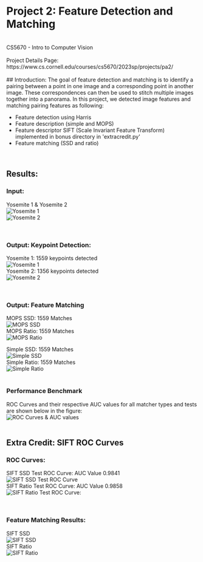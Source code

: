 # **Project 2:  Feature Detection and Matching**
<br> 
CS5670 - Intro to Computer Vision<br> 
<br> 
Project Details Page: https://www.cs.cornell.edu/courses/cs5670/2023sp/projects/pa2/
<br>
<br>
## Introduction:
The goal of feature detection and matching is to identify a pairing between a point in one image and a corresponding point in another image. These correspondences can then be used to stitch multiple images together into a panorama. In this project, we detected image features and matching pairing features as following:

- Feature detection using Harris
- Feature description (simple and MOPS)
- Feature descriptor SIFT (Scale Invariant Feature Transform) implemented in bonus directory in 'extracredit.py'
- Feature matching (SSD and ratio)

<br>

## Results:
### Input:
Yosemite 1 & Yosemite 2 
<br>
![Yosemite 1](./resources/yosemite/yosemite1.jpg)
<br> 
![Yosemite 2](./resources/yosemite/yosemite2.jpg)

<br> 

### Output: Keypoint Detection:
Yosemite 1: 1559 keypoints detected
<br>
![Yosemite 1](https://github.com/NamanMakkar/Feature-Detection-and-Matching/blob/main/results/Yosemite1%20-%20Keypoint%20Detection.jpg)
<br> 
Yosemite 2: 1356 keypoints detected
<br> 
![Yosemite 2](https://github.com/NamanMakkar/Feature-Detection-and-Matching/blob/main/results/Yosemite2%20-%20Keypoint%20Detection.jpg)

<br>

### Output: Feature Matching
MOPS SSD: 1559 Matches
<br>
![MOPS SSD](https://github.com/NamanMakkar/Feature-Detection-and-Matching/blob/main/results/Yosemite%20-%20Feature%20Matching%20MOPS%20SSD%20.jpg)
<br>
MOPS Ratio: 1559 Matches 
<br>
![MOPS Ratio](https://github.com/NamanMakkar/Feature-Detection-and-Matching/blob/main/results/Yosemite%20-%20Feature%20Matching%20MOPS%20Ratio.jpg)
<br>


Simple SSD: 1559 Matches
<br>
![Simple SSD](https://github.com/NamanMakkar/Feature-Detection-and-Matching/blob/main/results/Yosemite%20-%20Feature%20Matching%20Simple%20SSD.jpg)
<br>
Simple Ratio: 1559 Matches
<br>
![Simple Ratio](https://github.com/NamanMakkar/Feature-Detection-and-Matching/blob/main/results/Yosemite%20-%20Feature%20Matching%20Simple%20Ratio.jpg)
<br>
<br> 

### Performance Benchmark
ROC Curves and their respective AUC values for all matcher types and tests are shown below in the figure: 
<br>
![ROC Curves & AUC values](https://github.com/NamanMakkar/Feature-Detection-and-Matching/blob/main/results/Benchmark%20-%20ROC%20Curves%20%26%20AUC%20values.jpg)
<br>
<br>

## Extra Credit: SIFT ROC Curves
### ROC Curves:
SIFT SSD Test ROC Curve: AUC Value 0.9841
<br>
![SIFT SSD Test ROC Curve](./results/Benchmark_SIFT_SSD_0.98417.png)
<br>
SIFT Ratio Test ROC Curve: AUC Value 0.9858
<br>
![SIFT Ratio Test ROC Curve:](./results/Benchmark_SIFT_Ratio_0.9858.png)

<br> 

### Feature Matching Results:

SIFT SSD
<br>
![SIFT SSD](https://github.com/NamanMakkar/Feature-Detection-and-Matching/blob/main/results/Yosemite%20-%20Feature%20Matching%20SIFT%20SSD.jpg)
<br>
SIFT Ratio
<br>
![SIFT Ratio](https://github.com/NamanMakkar/Feature-Detection-and-Matching/blob/main/results/Yosemite%20-%20Feature%20Matching%20SIFT%20Ratio%20Test.jpg)

